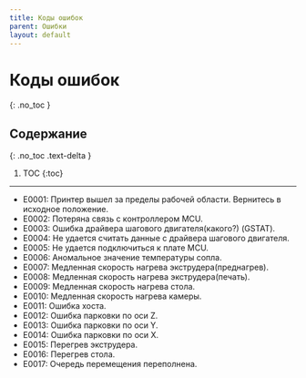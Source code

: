 ```yaml
---
title: Коды ошибок
parent: Ошибки
layout: default
---
```


#  Коды ошибок
{: .no_toc }

## Содержание
{: .no_toc .text-delta }

1. TOC
{:toc}

---

* E0001: Принтер вышел за пределы рабочей области. Вернитесь в исходное положение.
* E0002: Потеряна связь с контроллером MCU.
* E0003: Ошибка драйвера шагового двигателя(какого?) (GSTAT).
* E0004: Не удается считать данные с драйвера шагового двигателя.
* E0005: Не удается подключиться к плате MCU.
* E0006: Аномальное значение температуры сопла.
* E0007: Медленная скорость нагрева экструдера(преднагрев).
* E0008: Медленная скорость нагрева экструдера(печать).
* E0009: Медленная скорость нагрева стола.
* E0010: Медленная скорость нагрева камеры.
* E0011: Ошибка хоста.
* E0012: Ошибка парковки по оси Z.
* E0013: Ошибка парковки по оси Y.
* E0014: Ошибка парковки по оси X.
* E0015: Перегрев экструдера.
* E0016: Перегрев стола.
* E0017: Очередь перемещения переполнена.